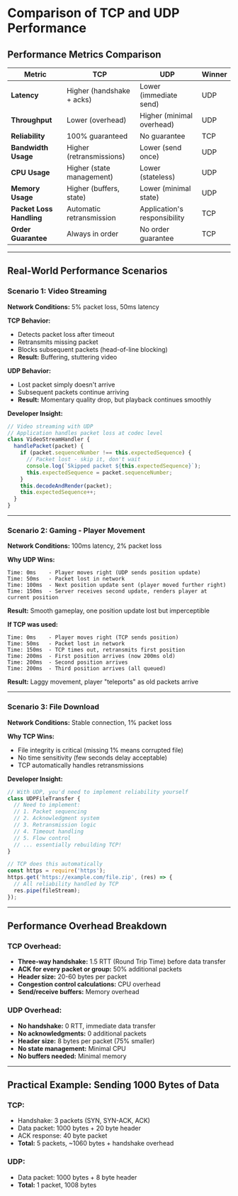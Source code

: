 # Comparison of TCP and UDP Performance

## Performance Metrics Comparison

| Metric | TCP | UDP | Winner |
|--------|-----|-----|--------|
| **Latency** | Higher (handshake + acks) | Lower (immediate send) | UDP |
| **Throughput** | Lower (overhead) | Higher (minimal overhead) | UDP |
| **Reliability** | 100% guaranteed | No guarantee | TCP |
| **Bandwidth Usage** | Higher (retransmissions) | Lower (send once) | UDP |
| **CPU Usage** | Higher (state management) | Lower (stateless) | UDP |
| **Memory Usage** | Higher (buffers, state) | Lower (minimal state) | UDP |
| **Packet Loss Handling** | Automatic retransmission | Application's responsibility | TCP |
| **Order Guarantee** | Always in order | No order guarantee | TCP |

---

## Real-World Performance Scenarios

### Scenario 1: Video Streaming

**Network Conditions:** 5% packet loss, 50ms latency

**TCP Behavior:**
- Detects packet loss after timeout
- Retransmits missing packet
- Blocks subsequent packets (head-of-line blocking)
- **Result:** Buffering, stuttering video

**UDP Behavior:**
- Lost packet simply doesn't arrive
- Subsequent packets continue arriving
- **Result:** Momentary quality drop, but playback continues smoothly

**Developer Insight:**

```javascript
// Video streaming with UDP
// Application handles packet loss at codec level
class VideoStreamHandler {
  handlePacket(packet) {
    if (packet.sequenceNumber !== this.expectedSequence) {
      // Packet lost - skip it, don't wait
      console.log(`Skipped packet ${this.expectedSequence}`);
      this.expectedSequence = packet.sequenceNumber;
    }
    this.decodeAndRender(packet);
    this.expectedSequence++;
  }
}
```

---

### Scenario 2: Gaming - Player Movement

**Network Conditions:** 100ms latency, 2% packet loss

**Why UDP Wins:**

```
Time: 0ms    - Player moves right (UDP sends position update)
Time: 50ms   - Packet lost in network
Time: 100ms  - Next position update sent (player moved further right)
Time: 150ms  - Server receives second update, renders player at current position
```

**Result:** Smooth gameplay, one position update lost but imperceptible

**If TCP was used:**

```
Time: 0ms    - Player moves right (TCP sends position)
Time: 50ms   - Packet lost in network
Time: 150ms  - TCP times out, retransmits first position
Time: 200ms  - First position arrives (now 200ms old)
Time: 200ms  - Second position arrives
Time: 200ms  - Third position arrives (all queued)
```

**Result:** Laggy movement, player "teleports" as old packets arrive

---

### Scenario 3: File Download

**Network Conditions:** Stable connection, 1% packet loss

**Why TCP Wins:**
- File integrity is critical (missing 1% means corrupted file)
- No time sensitivity (few seconds delay acceptable)
- TCP automatically handles retransmissions

**Developer Insight:**

```javascript
// With UDP, you'd need to implement reliability yourself
class UDPFileTransfer {
  // Need to implement:
  // 1. Packet sequencing
  // 2. Acknowledgment system
  // 3. Retransmission logic
  // 4. Timeout handling
  // 5. Flow control
  // ... essentially rebuilding TCP!
}

// TCP does this automatically
const https = require('https');
https.get('https://example.com/file.zip', (res) => {
  // All reliability handled by TCP
  res.pipe(fileStream);
});
```

---

## Performance Overhead Breakdown

### TCP Overhead:
- **Three-way handshake:** 1.5 RTT (Round Trip Time) before data transfer
- **ACK for every packet or group:** 50% additional packets
- **Header size:** 20-60 bytes per packet
- **Congestion control calculations:** CPU overhead
- **Send/receive buffers:** Memory overhead

### UDP Overhead:
- **No handshake:** 0 RTT, immediate data transfer
- **No acknowledgments:** 0 additional packets
- **Header size:** 8 bytes per packet (75% smaller)
- **No state management:** Minimal CPU
- **No buffers needed:** Minimal memory

---

## Practical Example: Sending 1000 Bytes of Data

### TCP:
- Handshake: 3 packets (SYN, SYN-ACK, ACK)
- Data packet: 1000 bytes + 20 byte header
- ACK response: 40 byte packet
- **Total:** 5 packets, ~1060 bytes + handshake overhead

### UDP:
- Data packet: 1000 bytes + 8 byte header
- **Total:** 1 packet, 1008 bytes